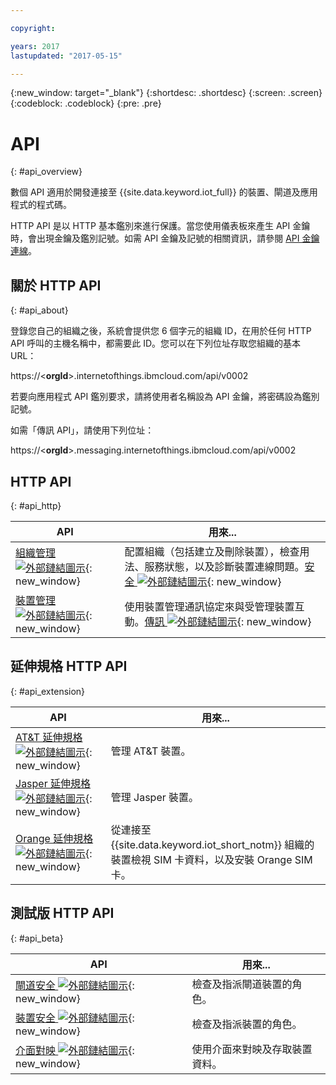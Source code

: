 ```yaml
---

copyright:

years: 2017
lastupdated: "2017-05-15"

---
```


{:new_window: target="\_blank"}
{:shortdesc: .shortdesc}
{:screen: .screen}
{:codeblock: .codeblock}
{:pre: .pre}


# API
{: #api_overview}

數個 API 適用於開發連接至 {{site.data.keyword.iot_full}} 的裝置、閘道及應用程式的程式碼。

HTTP API 是以 HTTP 基本鑑別來進行保護。當您使用儀表板來產生 API 金鑰時，會出現金鑰及鑑別記號。如需 API 金鑰及記號的相關資訊，請參閱 [API 金鑰連線](../platform_authorization.html#api-key)。


## 關於 HTTP API
{: #api_about}

登錄您自己的組織之後，系統會提供您 6 個字元的組織 ID，在用於任何 HTTP API 呼叫的主機名稱中，都需要此 ID。您可以在下列位址存取您組織的基本 URL：

https://<**orgId**>.internetofthings.ibmcloud.com/api/v0002

若要向應用程式 API 鑑別要求，請將使用者名稱設為 API 金鑰，將密碼設為鑑別記號。

如需「傳訊 API」，請使用下列位址：

https://<**orgId**>.messaging.internetofthings.ibmcloud.com/api/v0002

## HTTP API
{: #api_http}

API                     | 用來...       
------------- | -------------
[組織管理 ![外部鏈結圖示](../../../icons/launch-glyph.svg)](https://docs.internetofthings.ibmcloud.com/apis/swagger/v0002/orgAdmin.html){: new_window} | 配置組織（包括建立及刪除裝置），檢查用法、服務狀態，以及診斷裝置連線問題。[安全 ![外部鏈結圖示](../../../icons/launch-glyph.svg)](https://docs.internetofthings.ibmcloud.com/apis/swagger/v0002/security.html){: new_window} | 管理使用者邀請與鑑別，以及使用者、API 金鑰和裝置的授權。[資訊管理 ![外部鏈結圖示](../../../icons/launch-glyph.svg)](https://docs.internetofthings.ibmcloud.com/apis/swagger/v0002/info-mgmt.html){: new_window} |  存取裝置事件資料、取得和更新裝置位置，以及取得該位置的天氣資訊。**附註：**天氣資訊取決於 The Weather Company 資料整合。
[裝置管理 ![外部鏈結圖示](../../../icons/launch-glyph.svg)](https://docs.internetofthings.ibmcloud.com/apis/swagger/v0002/deviceMgmt.html){: new_window} | 使用裝置管理通訊協定來與受管理裝置互動。[傳訊 ![外部鏈結圖示](../../../icons/launch-glyph.svg)](https://docs.internetofthings.ibmcloud.com/apis/swagger/v0002/http-messaging.html){: new_window}   | 使用 HTTP 來發佈事件及傳送指令。[風險管理 ![外部鏈結圖示](../../../icons/launch-glyph.svg)](https://docs.internetofthings.ibmcloud.com/apis/swagger/v0002/riskmgmt.html){: new_window}   | 管理「風險管理」原則及報告。

## 延伸規格 HTTP API
{: #api_extension}

API                     | 用來...       
------------- | -------------
[AT&T 延伸規格 ![外部鏈結圖示](../../../icons/launch-glyph.svg)](https://docs.internetofthings.ibmcloud.com/apis/swagger/v0002/ext-atnt.html){: new_window} | 管理 AT&T 裝置。
[Jasper 延伸規格 ![外部鏈結圖示](../../../icons/launch-glyph.svg)](https://docs.internetofthings.ibmcloud.com/apis/swagger/v0002/ext-jasper.html){: new_window} | 管理 Jasper 裝置。
[Orange 延伸規格 ![外部鏈結圖示](../../../icons/launch-glyph.svg)](https://docs.internetofthings.ibmcloud.com/apis/swagger/v0002/ext-orange.html){: new_window} | 從連接至 {{site.data.keyword.iot_short_notm}} 組織的裝置檢視 SIM 卡資料，以及安裝 Orange SIM 卡。

## 測試版 HTTP API
{: #api_beta}

API                     | 用來...       
------------- | -------------
[閘道安全 ![外部鏈結圖示](../../../icons/launch-glyph.svg)](https://docs.internetofthings.ibmcloud.com/apis/swagger/v0002-beta/security-gateway-beta.html){: new_window}   | 檢查及指派閘道裝置的角色。
[裝置安全 ![外部鏈結圖示](../../../icons/launch-glyph.svg)](https://docs.internetofthings.ibmcloud.com/apis/swagger/v0002-beta/security-devices-beta.html){: new_window} | 檢查及指派裝置的角色。
[介面對映 ![外部鏈結圖示](../../../icons/launch-glyph.svg)](https://docs.internetofthings.ibmcloud.com/apis/swagger/v0002-beta/info-mgmt-beta.html){: new_window}   |   使用介面來對映及存取裝置資料。
